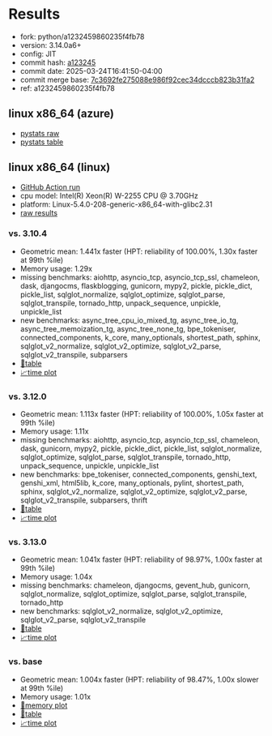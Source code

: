 # Results

- fork: python/a1232459860235f4fb78
- version: 3.14.0a6+
- config: JIT
- commit hash: [a123245](https://github.com/python/cpython/commit/a123245)
- commit date: 2025-03-24T16:41:50-04:00
- commit merge base: [7c3692fe275088e986f92cec34dcccb823b31fa2](https://github.com/python/cpython/commit/7c3692fe275088e986f92cec34dcccb823b31fa2)
- ref: a1232459860235f4fb78

## linux x86_64 (azure)

- [pystats raw](bm-20250324-azure-x86_64-python-a1232459860235f4fb78-3.14.0a6%2B-a123245-pystats.json)
- [pystats table](bm-20250324-azure-x86_64-python-a1232459860235f4fb78-3.14.0a6%2B-a123245-pystats.md)

## linux x86_64 (linux)

- [GitHub Action run](https://github.com/faster-cpython/benchmarking/actions/runs/14049232070)
- cpu model: Intel(R) Xeon(R) W-2255 CPU @ 3.70GHz
- platform: Linux-5.4.0-208-generic-x86_64-with-glibc2.31
- [raw results](bm-20250324-linux-x86_64-python-a1232459860235f4fb78-3.14.0a6%2B-a123245.json)

### vs. 3.10.4

- Geometric mean: 1.441x faster (HPT: reliability of 100.00%, 1.30x faster at 99th %ile)
- Memory usage: 1.29x
- missing benchmarks: aiohttp, asyncio_tcp, asyncio_tcp_ssl, chameleon, dask, djangocms, flaskblogging, gunicorn, mypy2, pickle, pickle_dict, pickle_list, sqlglot_normalize, sqlglot_optimize, sqlglot_parse, sqlglot_transpile, tornado_http, unpack_sequence, unpickle, unpickle_list
- new benchmarks: async_tree_cpu_io_mixed_tg, async_tree_io_tg, async_tree_memoization_tg, async_tree_none_tg, bpe_tokeniser, connected_components, k_core, many_optionals, shortest_path, sphinx, sqlglot_v2_normalize, sqlglot_v2_optimize, sqlglot_v2_parse, sqlglot_v2_transpile, subparsers
- [📄table](bm-20250324-linux-x86_64-python-a1232459860235f4fb78-3.14.0a6%2B-a123245-vs-3.10.4.md)
- [📈time plot](bm-20250324-linux-x86_64-python-a1232459860235f4fb78-3.14.0a6%2B-a123245-vs-3.10.4.svg)

### vs. 3.12.0

- Geometric mean: 1.113x faster (HPT: reliability of 100.00%, 1.05x faster at 99th %ile)
- Memory usage: 1.11x
- missing benchmarks: aiohttp, asyncio_tcp, asyncio_tcp_ssl, chameleon, dask, gunicorn, mypy2, pickle, pickle_dict, pickle_list, sqlglot_normalize, sqlglot_optimize, sqlglot_parse, sqlglot_transpile, tornado_http, unpack_sequence, unpickle, unpickle_list
- new benchmarks: bpe_tokeniser, connected_components, genshi_text, genshi_xml, html5lib, k_core, many_optionals, pylint, shortest_path, sphinx, sqlglot_v2_normalize, sqlglot_v2_optimize, sqlglot_v2_parse, sqlglot_v2_transpile, subparsers, thrift
- [📄table](bm-20250324-linux-x86_64-python-a1232459860235f4fb78-3.14.0a6%2B-a123245-vs-3.12.0.md)
- [📈time plot](bm-20250324-linux-x86_64-python-a1232459860235f4fb78-3.14.0a6%2B-a123245-vs-3.12.0.svg)

### vs. 3.13.0

- Geometric mean: 1.041x faster (HPT: reliability of 98.97%, 1.00x faster at 99th %ile)
- Memory usage: 1.04x
- missing benchmarks: chameleon, djangocms, gevent_hub, gunicorn, sqlglot_normalize, sqlglot_optimize, sqlglot_parse, sqlglot_transpile, tornado_http
- new benchmarks: sqlglot_v2_normalize, sqlglot_v2_optimize, sqlglot_v2_parse, sqlglot_v2_transpile
- [📄table](bm-20250324-linux-x86_64-python-a1232459860235f4fb78-3.14.0a6%2B-a123245-vs-3.13.0.md)
- [📈time plot](bm-20250324-linux-x86_64-python-a1232459860235f4fb78-3.14.0a6%2B-a123245-vs-3.13.0.svg)

### vs. base

- Geometric mean: 1.004x faster (HPT: reliability of 98.47%, 1.00x slower at 99th %ile)
- Memory usage: 1.01x
- [🧠memory plot](bm-20250324-linux-x86_64-python-a1232459860235f4fb78-3.14.0a6%2B-a123245-vs-base-mem.svg)
- [📄table](bm-20250324-linux-x86_64-python-a1232459860235f4fb78-3.14.0a6%2B-a123245-vs-base.md)
- [📈time plot](bm-20250324-linux-x86_64-python-a1232459860235f4fb78-3.14.0a6%2B-a123245-vs-base.svg)

